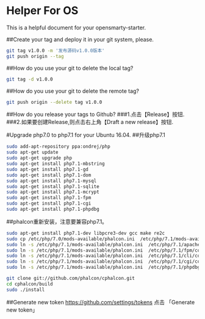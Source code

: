 # Helper For OS
This is a helpful document for your opensmarty-starter.

##Create your tag and deploy it in your git system, please.
```bash
git tag v1.0.0 -m '发布源码v1.0.0版本'
git push origin --tag
```
##How do you use your git to delete the local tag?
```bash
git tag -d v1.0.0
```
##How do you use your git to delete the remote tag?
```bash
git push origin --delete tag v1.0.0
```
##How do you release your tags to Github?
###1.点击【Release】按钮.
###2.如果要创建Release,则点击右上角【Draft a new release】按钮.

#Upgrade php7.0 to php7.1 for your Ubuntu 16.04.
##升级php7.1
```bash
sudo add-apt-repository ppa:ondrej/php
sudo apt-get update
sudo apt-get upgrade php
sudo apt-get install php7.1-mbstring
sudo apt-get install php7.1-gd
sudo apt-get install php7.1-dom
sudo apt-get install php7.1-mysql
sudo apt-get install php7.1-sqlite
sudo apt-get install php7.1-mcrypt
sudo apt-get install php7.1-fpm
sudo apt-get install php7.1-cgi
sudo apt-get install php7.1-phpdbg
```

##phalcon重新安装，注意要兼容php7.1。
```bash
sudo apt-get install php7.1-dev libpcre3-dev gcc make re2c
sudo cp /etc/php/7.0/mods-available/phalcon.ini  /etc/php/7.1/mods-available/phalcon.ini 
sudo ln -s /etc/php/7.1/mods-available/phalcon.ini  /etc/php/7.1/apache2/conf.d/20-phalcon.ini
sudo ln -s /etc/php/7.1/mods-available/phalcon.ini  /etc/php/7.1/fpm/conf.d/20-phalcon.ini
sudo ln -s /etc/php/7.1/mods-available/phalcon.ini  /etc/php/7.1/cli/conf.d/20-phalcon.ini
sudo ln -s /etc/php/7.1/mods-available/phalcon.ini  /etc/php/7.1/cgi/conf.d/20-phalcon.ini
sudo ln -s /etc/php/7.1/mods-available/phalcon.ini  /etc/php/7.1/phpdbg/conf.d/20-phalcon.ini

git clone git://github.com/phalcon/cphalcon.git
cd cphalcon/build
sudo ./install
```
##Generate new token
https://github.com/settings/tokens 点击 「Generate new token」